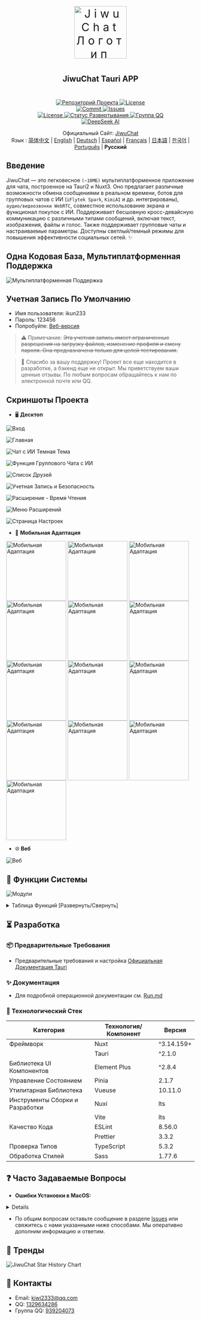 <div align=center>
 <div align=center margin="10em" style="margin:4em 0 0 0;font-size: 30px;letter-spacing:0.3em;">
<img src="./jiwuchat-tauri.png" width="140px" height="140px" alt="JiwuChat Логотип" align=center />
 </div>
 <h2 align=center style="margin: 2em 0;">JiwuChat Tauri APP</h2>

<div>
      <a href="https://github.com/Kiwi233333/JiwuChat" target="_blank">
        <img class="disabled-img-view" src="https://img.shields.io/badge/Github-Репозиторий%20Проекта-blueviolet.svg?style=plasticr" alt="Репозиторий Проекта" >
      </a>
      <a href="https://github.com/Kiwi233333/JiwuChat/stargazers" target="_blank">
        <img class="disabled-img-view" alt="License"
          src="https://img.shields.io/github/stars/Kiwi233333/JiwuChat.svg?style=social">
      </a>
    </div>
    <div>
      <a href="https://github.com/Kiwi233333/JiwuChat/commits" target="_blank">
        <img class="disabled-img-view" alt="Commit"
          src="https://img.shields.io/github/commit-activity/m/Kiwi233333/JiwuChat">
      </a>
      <a href="https://github.com/Kiwi233333/JiwuChat/issues" target="_blank">
        <img class="disabled-img-view" alt="Issues" src="https://img.shields.io/github/issues/Kiwi233333/JiwuChat">
      </a>
    </div>
    <div>
      <a href="`https://github.com/Kiwi233333/JiwuChat/blob/main/LICENSE`" target="_blank">
          <img class="disabled-img-view" alt="License"
          src="https://img.shields.io/github/license/Kiwi233333/JiwuChat">
      </a>
      <a href="https://app.netlify.com/sites/jiwuchat/deploys" target="_blank">
          <img src="https://api.netlify.com/api/v1/badges/b68ad9ac-53e5-4c5a-ac56-a8882ffe7697/deploy-status" alt="Статус Развертывания"/>
      </a>
      <a href="https://qm.qq.com/q/iSaETNVdKw" target="_blank">
        <img src="https://img.shields.io/badge/Группа%20QQ:939204073 -blue?logo=tencentqq&logoColor=white" alt="Группа QQ"/>
      </a>
    </div>
    <div>
      <a href="https://www.deepseek.com/" target="_blank" style="margin: 2px;">
        <img alt="DeepSeek AI" src="https://github.com/deepseek-ai/DeepSeek-V2/blob/main/figures/badge.svg?raw=true" />
      </a>
    </div>

Официальный Сайт: [JiwuChat](https://blog.jiwuchat.top/) <br> Язык : [简体中文](../README.md) | [English](./README.en.md) | [Deutsch](./README.de.md) | [Español](./README.es.md) | [Français](./README.fr.md) | [日本語](./README.ja.md) | [한국어](./README.ko.md) | [Português](./README.pt.md) | **Русский**

</div>

## Введение

JiwuChat — это легковесное `(~10МБ)` мультиплатформенное приложение для чата, построенное на Tauri2 и Nuxt3. Оно предлагает различные возможности обмена сообщениями в реальном времени, ботов для групповых чатов с ИИ (`iFlytek Spark`, `KimiAI` и др. интегрированы), `аудио/видеозвонки WebRTC`, совместное использование экрана и функционал покупок с ИИ. Поддерживает бесшовную кросс-девайсную коммуникацию с различными типами сообщений, включая текст, изображения, файлы и голос. Также поддерживает групповые чаты и настраиваемые параметры. Доступны светлый/темный режимы для повышения эффективности социальных сетей. ✨

## Одна Кодовая База, Мультиплатформенная Поддержка

![Мультиплатформенная Поддержка](./previews.png)

## Учетная Запись По Умолчанию

- Имя пользователя: ikun233
- Пароль: 123456
- Попробуйте: [Веб-версия](https://jiwuchat.top/)

> ⚠ Примечание: ~~Эта учетная запись имеет ограниченные разрешения на загрузку файлов, изменение профиля и смену пароля. Она предназначена только для целей тестирования.~~

> 👀 Спасибо за вашу поддержку! Проект все еще находится в разработке, а бэкенд еще не открыт. Мы приветствуем ваши ценные отзывы. По любым вопросам обращайтесь к нам по электронной почте или QQ.

## Скриншоты Проекта

- 🖥️ **Десктоп**

![Вход](desktop/login.png)

![Главная](./desktop/home.png)

![Чат с ИИ Темная Тема](./desktop/home_ai_dark.png)

![Функция Группового Чата с ИИ](./desktop/ai.png)

![Список Друзей](./desktop/friend.png)

![Учетная Запись и Безопасность](./desktop/safe.png)

![Расширение - Время Чтения](./desktop/extention_book.png)

![Меню Расширений](./desktop/extention_menu.png)

![Страница Настроек](./desktop/setting.png)

- 📱 **Мобильная Адаптация**

<div>
 <img src="./mobile/chat12.png" width = "160" style="display:inline-block;" alt="Мобильная Адаптация" align=center />
 <img src="./mobile/chat14.png" width = "160" style="display:inline-block;" alt="Мобильная Адаптация" align=center />
 <img src="./mobile/chat13.png" width = "160" style="display:inline-block;" alt="Мобильная Адаптация" align=center />
 <img src="./chat7.png" width = "160" style="display:inline-block;" alt="Мобильная Адаптация" align=center />
 <img src="./rtc2.png" width = "160" style="display:inline-block;" alt="Мобильная Адаптация" align=center />
 <img src="./rtc_remove_desktop.png" width = "160" style="display:inline-block;" alt="Мобильная Адаптация" align=center />
 <img src="./mobile/chat8.png" width = "160" style="display:inline-block;" alt="Мобильная Адаптация" align=center />
 <img src="./mobile/chat10.png" width = "160" style="display:inline-block;" alt="Мобильная Адаптация" align=center />
 <img src="./mobile/chat15.png" width = "160" style="display:inline-block;" alt="Мобильная Адаптация" align=center />
 <img src="./mobile/chat11.png" width = "160" style="display:inline-block;" alt="Мобильная Адаптация" align=center />
 <img src="./mobile/chat17.png" width = "160" style="display:inline-block;" alt="Мобильная Адаптация" align=center />
 <img src="./mobile/chat16.png" width = "160" style="display:inline-block;" alt="Мобильная Адаптация" align=center />
 <img src="./mobile/chat9.png" width = "160" style="display:inline-block;" alt="Мобильная Адаптация" align=center />
</div>

- 🌐 **Веб**

![Веб](./web/login.png)

## 🌌 Функции Системы

![Модули](./JiwuChat%20功能导图.png)

<details>
  <summary>Таблица Функций [Развернуть/Свернуть]</summary>

| Модуль                 | Подмодуль                     | Описание Функции                                                                                                                | Статус |
| ---------------------- | ----------------------------- | ------------------------------------------------------------------------------------------------------------------------------- | ------ |
| Модуль Пользователя    | Управление Учетной Записью    | Регистрация пользователя, вход, выбор исторической учетной записи                                                               | ✅     |
|                        | Безопасность Учетной Записи   | Напоминание о привязке email/телефона, управление устройствами, проверка безопасности учетной записи                            | ✅     |
| Модуль Сообщений       | Базовый Чат                   | Текстовые сообщения, изображения, видео, загрузка файлов, отзыв сообщений, статус прочтения                                     | ✅     |
|                        | Синхронизация Данных          | Синхронизация сообщений между устройствами, синхронизация статуса прочтения                                                     | ✅     |
|                        | Продвинутый Чат               | Ответы с цитатами, упоминания @, объявления, повторное редактирование отозванных сообщений                                      | ✅     |
| Модуль Сессий          | Управление Сессиями           | Список сессий, закрепление сессий, скрытие сессий, статистика непрочитанных, сортировка сессий                                  | ✅     |
| Модуль Группового Чата | Операции с Группами           | Создание группового чата, выход из группового чата, просмотр деталей группового чата                                            | ✅     |
|                        | Управление Участниками Группы | Управление участниками группы, назначение администраторов, отзыв администраторов, получение списка @                            | ✅     |
| Модуль Контактов       | Операции с Друзьями           | Запросы дружбы, поиск друзей, список друзей, отклонение запросов дружбы, удаление друзей                                        | ✅     |
|                        | Профиль и Уведомления         | Просмотр деталей друзей, статистика непрочитанных запросов                                                                      | ✅     |
| Модуль ИИ              | Функции Чата                  | Приватный чат с ИИ, групповой чат с ИИ, одновременный чат с несколькими ИИ                                                      | ✅     |
|                        | Управление Моделями           | Поддержка Gemini, Kimi AI, DeepSeek, Silicon Flow и других поставщиков, список моделей, расчет токенов                          | ✅     |
|                        | Функция Площади               | Отображение площади роботов ИИ                                                                                                  | ✅     |
| Модуль Связи           | Аудио/Видео Звонки            | Голосовые звонки на основе WebRTC, видеозвонки, совместное использование экрана                                                 | ✅     |
|                        | История Звонков               | Обновления статуса звонков, записи завершения звонков                                                                           | ✅     |
| Система Уведомлений    | Уведомления о Сообщениях      | Уведомления на рабочем столе, оповещения в системном трее, настройки рингтона, не беспокоить                                    | ✅     |
| Функции Расширений     | Комплексная Интеграция        | Интеграция магазина, интеграция блога, панель журнала обновлений                                                                | ✅     |
| Другие Модули          | Другие Функции                | Функции социального чата, функции покупок с ИИ, управление загрузками файлов, инструменты перевода (перевод ИИ/перевод Tencent) | ✅     |
|                        | Файлы и Воспроизведение       | Просмотрщик изображений, видеоплеер, загрузка файлов, пакетная загрузка изображений                                             | ✅     |
|                        | Конфигурация Темы             | Переключение светлой/темной темы, следование системной теме, настройки шрифта, адаптивный макет                                 | ✅     |
|                        | Совместимость Платформ        | Адаптация для Windows, MacOS, Linux, Android, Web                                                                               | ✅     |

</details>

## ⏳ Разработка

### 📦 Предварительные Требования

- Предварительные требования и настройка [Официальная Документация Tauri](https://tauri.app/ru/start/prerequisites/)

### ✨ Документация

- Для подробной операционной документации см. [Run.md](../Run.md)

### 🔧 Технологический Стек

| Категория                       | Технология/Компонент | Версия     |
| ------------------------------- | -------------------- | ---------- |
| Фреймворк                       | Nuxt                 | ^3.14.159+ |
|                                 | Tauri                | ^2.1.0     |
| Библиотека UI Компонентов       | Element Plus         | ^2.8.4     |
| Управление Состоянием           | Pinia                | 2.1.7      |
| Утилитарная Библиотека          | Vueuse               | 10.11.0    |
| Инструменты Сборки и Разработки | Nuxi                 | lts        |
|                                 | Vite                 | lts        |
| Качество Кода                   | ESLint               | 8.56.0     |
|                                 | Prettier             | 3.3.2      |
| Проверка Типов                  | TypeScript           | 5.3.2      |
| Обработка Стилей                | Sass                 | 1.77.6     |

## ❓ Часто Задаваемые Вопросы

- **Ошибки Установки в MacOS:**

<!-- Свернуть -->
<details>
При загрузке и установке этого проекта на macOS вы можете столкнуться с сообщениями типа "Установочный пакет поврежден" или проблемами, связанными с сертификатами, из-за механизмов безопасности системы. Следуйте этим шагам:

1. Откройте「Системные настройки」-「Конфиденциальность и безопасность」и отметьте опцию разрешения запуска приложений, загруженных из "Любого источника" (как показано на: img_10.png).
2. Если ошибки сохраняются, выполните следующие команды в Терминале:

   **Перед установкой:**

   ```shell
   sudo xattr -rd com.apple.quarantine /путь/к/вашему/установщику/имя-установщика
   ```

   **Если уже установлено:**

   ```shell
   sudo xattr -r -d com.apple.quarantine /Applications/ИмяПриложения.app
   ```

</details>

- По общим вопросам оставьте сообщение в разделе [Issues](https://github.com/KiWi233333/JiwuChat/Issues) или свяжитесь с нами указанными ниже способами. Мы оперативно дополним информацию и ответим.

## 🦾 Тренды

![JiwuChat Star History Chart](https://api.star-history.com/svg?repos=KiWi233333/JiwuChat&type=Date)

## 💬 Контакты

- Email: [kiwi2333@qq.com](mailto:kiwi2333@qq.com)
- QQ: [1329634286](https://wpa.qq.com/msgrd?v=3&uin=1329634286&site=qqq&menu=yes)
- Группа QQ: [939204073](https://qm.qq.com/q/iSaETNVdKw)
